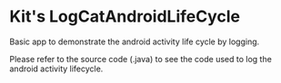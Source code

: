 # Kit's LogCatAndroidLifeCycle
Basic app to demonstrate the android activity life cycle by logging.

Please refer to the source code (.java) to see the code used to log the android activity lifecycle.
